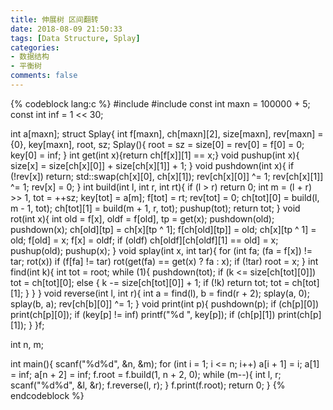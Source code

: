 ```yaml
---
title: 伸展树 区间翻转
date: 2018-08-09 21:50:33
tags: [Data Structure, Splay]
categories:
- 数据结构 
- 平衡树 
comments: false
---
```


{% codeblock lang:c %}
#include <cstdio>
#include <algorithm>
const int maxn = 100000 + 5;
const int inf = 1 << 30;

int a[maxn];
struct Splay{
    int f[maxn], ch[maxn][2], size[maxn], rev[maxn] = {0}, key[maxn], root, sz;
    Splay(){
        root = sz = size[0] = rev[0] = f[0] = 0; key[0] = inf;
    }
    int get(int x){return ch[f[x]][1] == x;}
    void pushup(int x){
        size[x] = size[ch[x][0]] + size[ch[x][1]] + 1;
    }
    void pushdown(int x){
        if (!rev[x]) return;
        std::swap(ch[x][0], ch[x][1]);
        rev[ch[x][0]] ^= 1; rev[ch[x][1]] ^= 1; rev[x] = 0;
    }
    int build(int l, int r, int rt){
        if (l > r) return 0;
        int m = (l + r) >> 1, tot = ++sz;
        key[tot] = a[m]; f[tot] = rt; rev[tot] = 0;
        ch[tot][0] = build(l, m - 1, tot);
        ch[tot][1] = build(m + 1, r, tot);
        pushup(tot);
        return tot;
    }
    void rot(int x){
        int old = f[x], oldf = f[old], tp = get(x);
        pushdown(old); pushdown(x);
        ch[old][tp] = ch[x][tp ^ 1]; f[ch[old][tp]] = old;
        ch[x][tp ^ 1] = old; f[old] = x; 
        f[x] = oldf;
        if (oldf) ch[oldf][ch[oldf][1] == old] = x;
        pushup(old); pushup(x);
    }
    void splay(int x, int tar){
        for (int fa; (fa = f[x]) != tar; rot(x))
            if (f[fa] != tar)
                rot(get(fa) == get(x) ? fa : x);
        if (!tar) root = x;
    }
    int find(int k){
        int tot = root;
        while (1){
            pushdown(tot);
            if (k <= size[ch[tot][0]]) tot = ch[tot][0];
            else {
                k -= size[ch[tot][0]] + 1;
                if (!k) return tot;
                tot = ch[tot][1];
            }
        }
    }
    void reverse(int l, int r){
        int a = find(l), b = find(r + 2);
        splay(a, 0); splay(b, a);
        rev[ch[b][0]] ^= 1;
    }
    void print(int p){
        pushdown(p);
        if (ch[p][0]) print(ch[p][0]);
        if (key[p] != inf) printf("%d ", key[p]);
        if (ch[p][1]) print(ch[p][1]);
    }
}f;

int n, m;

int main(){
    scanf("%d%d", &n, &m);
    for (int i = 1; i <= n; i++) a[i + 1] = i;
    a[1] = inf; a[n + 2] = inf;
    f.root = f.build(1, n + 2, 0);
    while (m--){
        int l, r; scanf("%d%d", &l, &r);
        f.reverse(l, r);
    }
    f.print(f.root);
    return 0;
}
{% endcodeblock %}